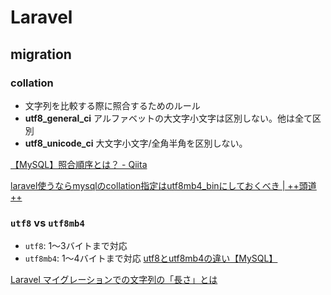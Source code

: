 # Laravel
## migration
### collation
- 文字列を比較する際に照合するためのルール
- **utf8_general_ci**
アルファベットの大文字小文字は区別しない。他は全て区別
- **utf8_unicode_ci**
大文字小文字/全角半角を区別しない。

[【MySQL】照合順序とは？ - Qiita](https://qiita.com/kazu56/items/6af85ffcf8d3954455ad)

[laravel使うならmysqlのcollation指定はutf8mb4_binにしておくべき | ++頭道++](https://zudoh.com/mysql/should-use-collation-utf8mb4_bin-as-default)


### `utf8` vs `utf8mb4`
- `utf8`: 1～3バイトまで対応
- `utf8mb4`: 1～4バイトまで対応
[utf8とutf8mb4の違い【MySQL】](https://penpen-dev.com/blog/mysql-utf8-utf8mb4/)

[Laravel マイグレーションでの文字列の「長さ」とは](https://zenn.dev/convers39/articles/76077837cb3a3c)
